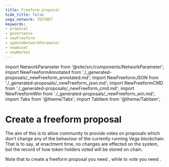 ```yaml
---
title: Freeform proposal
hide_title: false
vega_network: TESTNET
keywords:
- proposal
- governance
- newFreeform
- updateNetworkParameter
- newAsset
- newMarket
---
```

import NetworkParameter from '@site/src/components/NetworkParameter';
import NewFreeformAnnotated from './_generated-proposals/_newFreeform_annotated.md';
import NewFreeformJSON from './_generated-proposals/_newFreeform_json.md';
import NewFreeformCMD from './_generated-proposals/_newFreeform_cmd.md';
import NewFreeformWin from './_generated-proposals/_newFreeform_win.md';
import Tabs from '@theme/Tabs';
import TabItem from '@theme/TabItem';

# Create a freeform proposal
The aim of this is to allow community to provide votes on proposals which don't change any of the behaviour of the currently running Vega blockchain. That is to say, at enactment time, no changes are effected on the system, but the record of how token holders voted will be stored on chain. 

Note that to create a freeform proposal you need <NetworkParameter frontMatter={frontMatter} param="governance.proposal.freeform.minProposerBalance" hideName={true} suffix="tokens" />
, while to vote you need <NetworkParameter frontMatter={frontMatter} param="governance.proposal.freeform.minVoterBalance" suffix="tokens" hideName={true}/>.


<Tabs groupId="newFreeform">
  <TabItem value="annotated" label="Annotated example">
    <NewFreeformAnnotated />
  </TabItem>
  <TabItem value="json" label="JSON example">
    <NewFreeformJSON />
  </TabItem>
  <TabItem value="cmd" label="Linux / OSX command line">
    <NewFreeformCMD />
  </TabItem>
  <TabItem value="win" label="Windows command line">
    <NewFreeformWin />
  </TabItem>
</Tabs>
